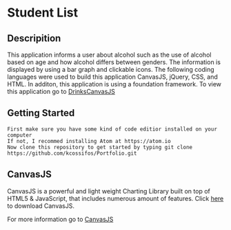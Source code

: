 # Student List

## Descripition 
This application informs a user about alcohol such as the use of alcohol based on age and how alcohol differs between genders. The information is displayed by using a bar graph and clickable icons. The following coding languages were used to build this application CanvasJS, jQuery, CSS, and HTML. In additon, this application is using a foundation framework. To view this application go to [DrinksCanvasJS](https://kcossifos.github.io/Portfolio/DrinksCanvasJS/index.html)

## Getting Started
```
First make sure you have some kind of code editior installed on your computer
If not, I recommed installing Atom at https://atom.io
Now clone this repository to get started by typing git clone https://github.com/kcossifos/Portfolio.git
```

## CanvasJS
CanvasJS is a powerful and light weight Charting Library built on top of HTML5 & JavaScript, that includes numerous amount of features. Click [here](http://canvasjs.com/download-html5-charting-graphing-library/) to download CanvasJS.


For more information go to [CanvasJS](http://canvasjs.com)





